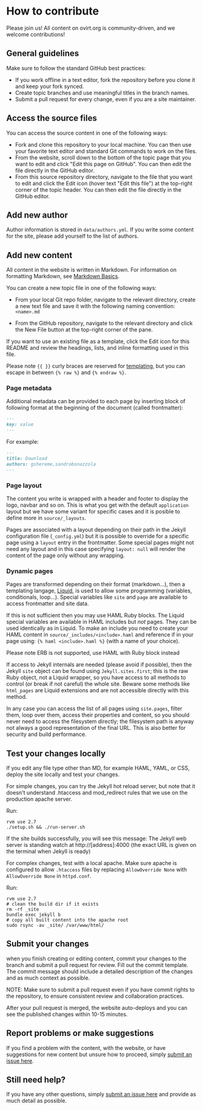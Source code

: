 # How to contribute

Please join us! All content on ovirt.org is community-driven, and we welcome contributions!

## General guidelines

Make sure to follow the standard GitHub best practices:

- If you work offline in a text editor, fork the repository before you clone it and
  keep your fork synced.
- Create topic branches and use meaningful titles in the branch names.
- Submit a pull request for every change, even if you are a site maintainer.

## Access the source files

You can access the source content in one of the following ways:

- Fork and clone this repository to your local machine. You can then use your favorite text editor and standard
  Git commands to work on the files.
- From the website, scroll down to the bottom of the topic page that you want to edit and
  click "Edit this page on GitHub". You can then edit the file directly in the GitHub editor.
- From this source repository directory, navigate to the file that you want to edit and click the Edit icon (hover text "Edit this file") at the top-right corner of the topic header.
  You can then edit the file directly in the GitHub editor.

## Add new author

Author information is stored in `data/authors.yml`. If you write some content for the site, please add yourself to the list of authors.

## Add new content

All content in the website is written in Markdown. For information on formatting Markdown,
see [Markdown Basics](https://help.github.com/articles/markdown-basics/).

You can create a new topic file in one of the following ways:

- From your local Git repo folder, navigate to the relevant directory, create a new text file and
  save it with the following naming convention: `<name>.md`

- From the GitHub repository, navigate to the relevant directory and click the New File button at the
  top-right corner of the pane.

If you want to use an existing file as a template, click the Edit icon for this README and review
the headings, lists, and inline formatting used in this file.

Please note `{{ }}` curly braces are reserved for [templating](#Dynamic_pages), but you can escape in between `{% raw %}` and `{% endraw %}`.

### Page metadata

Additional metadata can be provided to each page by inserting block of following format at the beginning of the
document (called frontmatter):

```markdown
---
key: value
---
```

For example:

```markdown
---
title: Download
authors: gshereme,sandrobonazzola
---
```

### Page layout

The content you write is wrapped with a header and footer to display the logo, navbar and so on. This is what you get with the default `application` layout but we have some variant for specific cases and it is posible to define more in `source/_layouts`.

Pages are associated with a layout depending on their path in the Jekyll configuration file (`_config.yml`) but it is possible to override for a specific page using a `layout` entry in the frontmatter. Some special pages might not need any layout and in this case specifying `layout: null` will render the content of the page only without any wrapping.

### Dynamic pages

Pages are transformed depending on their format (markdown…), then a templating langage, [Liquid](https://shopify.github.io/liquid/), is used to allow some programming (variables, conditionals, loop…). Special variables like `site` and `page` are available to access frontmatter and site data.

If this is not sufficient then you may use HAML Ruby blocks. The Liquid special variables are available in HAML includes but _not_ pages. They can be used identically as in Liquid. To make an include you need to create your HAML content in `source/_includes/<include>.haml` and reference if in your page using: `{% haml <include>.haml %}` (with <include> a name of your choice).

Please note ERB is not supported, use HAML with Ruby block instead

If access to Jekyll internals are needed (please avoid if possible), then the Jekyll `site` object can be found using `Jekyll.sites.first`; this is the raw Ruby object, not a Liquid wrapper, so you have access to all methods to control (or break if not careful) the whole site. Beware some methods like `html_pages` are Liquid extensions and are not accessible directly with this method.

In any case you can access the list of all pages using `site.pages`, filter them, loop over them, access their properties and content, so you should never need to access the filesystem directly; the filesystem path is anyway not always a good representation of the final URL. This is also better for security and build performance.

## Test your changes locally

If you edit any file type other than MD, for example HAML, YAML, or CSS, deploy the site locally
and test your changes.

For simple changes, you can try the Jekyll hot reload server, but note that it doesn't understand .htaccess
and mod_redirect rules that we use on the production apache server.

Run:

```
rvm use 2.7
./setup.sh && ./run-server.sh
```

If the site builds successfully, you will see this message:
The Jekyll web server is standing watch at http://\[address\]:4000
(the exact URL is given on the terminal when Jekyll is ready)

For complex changes, test with a local apache. Make sure apache is configured to allow `.htaccess` files by replacing
`AllowOverride None` with `AllowOverride None` in `httpd.conf`.

Run:

```
rvm use 2.7
# clean the build dir if it exists
rm -rf _site
bundle exec jekyll b
# copy all built content into the apache root
sudo rsync -av _site/ /var/www/html/
```

## Submit your changes

when you finish creating or editing content, commit your changes to the branch and submit a
pull request for review. Fill out the commit template. The commit message should include a detailed
description of the changes and as much context as possible.

NOTE: Make sure to submit a pull request even if you have commit rights to the repository, to ensure
consistent review and collaboration practices.

After your pull request is merged, the website auto-deploys and you can see the published changes
within 10-15 minutes.

## Report problems or make suggestions

If you find a problem with the content, with the website, or have suggestions for new content but
unsure how to proceed, simply [submit an issue here](https://github.com/oVirt/ovirt-site/issues/new).

## Still need help?

If you have any other questions, simply [submit an issue here](https://github.com/oVirt/ovirt-site/issues/new) and provide as much detail as possible.
